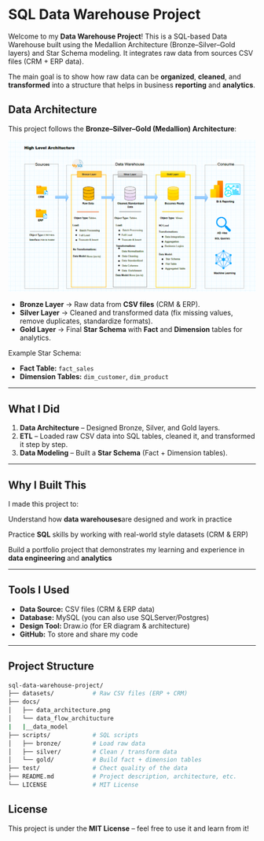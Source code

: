 

# SQL Data Warehouse Project

Welcome to my **Data Warehouse Project**! 
This is a SQL-based Data Warehouse built using the Medallion Architecture (Bronze–Silver–Gold layers) and Star Schema modeling. It integrates raw data from sources CSV files (CRM + ERP data).

The main goal is to show how raw data can be **organized**, **cleaned**, and **transformed** into a structure that helps in business **reporting** and **analytics**.

## Data Architecture

This project follows the **Bronze–Silver–Gold (Medallion) Architecture**:

![Alt text](https://github.com/Thayanithi-TK/sql-data-warehouse-project/blob/main/doc/data_architucture.png?raw=true)

* **Bronze Layer** → Raw data from **CSV files** (CRM & ERP).
* **Silver Layer** → Cleaned and transformed data (fix missing values, remove duplicates, standardize formats).
* **Gold Layer** → Final **Star Schema** with **Fact** and **Dimension** tables for analytics.

Example Star Schema:

* **Fact Table:** `fact_sales`
* **Dimension Tables:** `dim_customer`, `dim_product`

---

## What I Did

1. **Data Architecture** – Designed Bronze, Silver, and Gold layers.
2. **ETL** – Loaded raw CSV data into SQL tables, cleaned it, and transformed it step by step.
3. **Data Modeling** – Built a **Star Schema** (Fact + Dimension tables).

---
 ## Why I Built This

I made this project to:

Understand how **data warehouses**are designed and work in practice

Practice **SQL** skills by working with real-world style datasets (CRM & ERP)

Build a portfolio project that demonstrates my learning and experience in **data engineering** and **analytics**

---

## Tools I Used

* **Data Source:** CSV files (CRM & ERP data)
* **Database:** MySQL (you can also use SQLServer/Postgres)
* **Design Tool:** Draw\.io (for ER diagram & architecture)
* **GitHub:** To store and share my code

---

## Project Structure

```bash
sql-data-warehouse-project/
├── datasets/           # Raw CSV files (ERP + CRM) 
├── docs/              
│   ├── data_architecture.png 
│   └── data_flow_architucture
|   |__data_model
├── scripts/            # SQL scripts 
│   ├── bronze/         # Load raw data 
│   ├── silver/         # Clean / transform data 
│   └── gold/           # Build fact + dimension tables  
├── test/               # Chect quality of the data
├── README.md           # Project description, architecture, etc. 
└── LICENSE             # MIT License 

```


## License

This project is under the **MIT License** – feel free to use it and learn from it!



